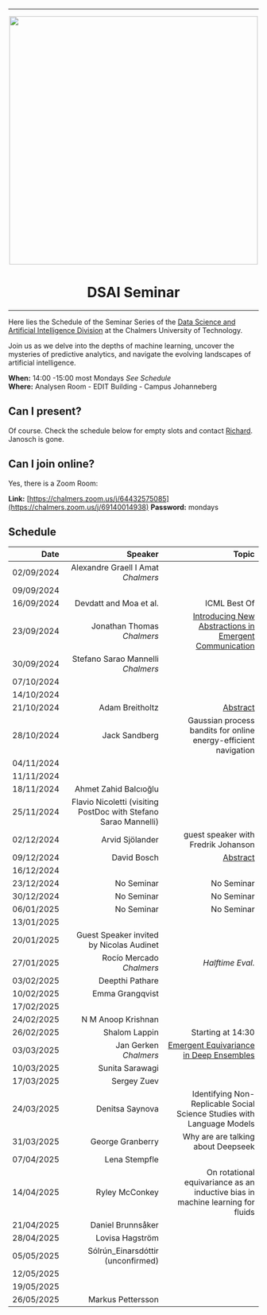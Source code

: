 
---

<div id="header" align="center", padding: 0px;>
  <img src="https://upload.wikimedia.org/wikipedia/commons/thumb/d/d4/Chalmers_wordmark.svg/1280px-Chalmers_wordmark.svg.png" width="500" />
  <h1>DSAI Seminar</h1>
</div>

---



Here lies the Schedule of the Seminar Series of the [Data Science and Artificial Intelligence Division](https://www.chalmers.se/en/departments/cse/our-research/data-science-and-ai/) at the Chalmers University of Technology.<br> 

Join us as we delve into the depths of machine learning, uncover the mysteries of predictive analytics, and navigate the evolving landscapes of artificial intelligence.

**When:** 14:00 -15:00 most Mondays *See Schedule* <br>
**Where:** Analysen Room - EDIT Building - Campus Johanneberg

## Can I present?

Of course. Check the schedule below for empty slots and contact [Richard](https://www.chalmers.se/personer/ricbec/). Janosch is gone.

## Can I join online?

Yes, there is a Zoom Room:

**Link:** [https://chalmers.zoom.us/j/64432575085](https://chalmers.zoom.us/j/69140014938)
**Password:** mondays


## Schedule

|       Date | Speaker | Topic|
|-----------:|--------:|------:|
| 02/09/2024 |Alexandre Graell I Amat <br>_Chalmers_|       |
| 09/09/2024 |         |       |
| 16/09/2024 |Devdatt and Moa et al.| ICML Best Of            |
| 23/09/2024 | Jonathan Thomas <br>_Chalmers_|[Introducing New Abstractions in Emergent Communication](talks/jonathan_thomas.md)|
| 30/09/2024 |Stefano Sarao Mannelli<br>_Chalmers_|       |
| 07/10/2024 |         |       |
| 14/10/2024 |         |       |
| 21/10/2024 |Adam Breitholtz| [Abstract](talks/adam_breitholz.md)   |
| 28/10/2024 |Jack Sandberg|  Gaussian process bandits for online energy-efficient navigation     |
| 04/11/2024 |     |        |
| 11/11/2024 ||       |
| 18/11/2024 | Ahmet Zahid Balcıoğlu |       |
| 25/11/2024 |Flavio Nicoletti (visiting PostDoc with Stefano Sarao Mannelli)         |       |
| 02/12/2024 |Arvid Sjölander | guest speaker with Fredrik Johanson   |
| 09/12/2024 |David Bosch|  [Abstract](talks/david_bosch.md)     |
| 16/12/2024 |         |       |
| 23/12/2024 |No Seminar         |   No Seminar    |
| 30/12/2024 |No Seminar    |  No Seminar     |
| 06/01/2025 |No Seminar    |   No Seminar   |
| 13/01/2025 |     |       |
| 20/01/2025 | Guest Speaker invited by Nicolas Audinet |       |
| 27/01/2025 | Rocío Mercado <br>_Chalmers_   |  *Halftime Eval.*     |
| 03/02/2025 | Deepthi Pathare |       |
| 10/02/2025 | Emma Grangqvist|       |
| 17/02/2025 |         |       |
| 24/02/2025 |N M Anoop Krishnan |       |
| 26/02/2025 |Shalom Lappin | Starting at 14:30       |
| 03/03/2025 | Jan Gerken <br>_Chalmers_ | [Emergent Equivariance in Deep Ensembles](talks/jan_gerken.md) |
| 10/03/2025 | Sunita Sarawagi|       |
| 17/03/2025 | Sergey Zuev |       |
| 24/03/2025 | Denitsa Saynova | Identifying Non-Replicable Social Science Studies with Language Models |
| 31/03/2025 |George Granberry | Why are are talking about Deepseek      |
| 07/04/2025 | Lena Stempfle |       |
| 14/04/2025 | Ryley McConkey  | On rotational equivariance as an inductive bias in machine learning for fluids|
| 21/04/2025 | Daniel Brunnsåker  |       |
| 28/04/2025 | Lovisa Hagström |       |
| 05/05/2025 | Sólrún_Einarsdóttir (unconfirmed)  |       |
| 12/05/2025 | |       |
| 19/05/2025 |  |       |
| 26/05/2025 | Markus Pettersson |       |
